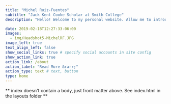 ```yaml
---
title: "Michel Ruiz-Fuentes"
subtitle: "Jack Kent Cooke Scholar at Smith College"
description: "Hello! Welcome to my personal website. Allow me to introduce myself,"

date: 2019-02-18T12:27:33-06:00
images:
  - img/Headshot5-MichelRF.JPG
image_left: true
text_align_left: false
show_social_links: true # specify social accounts in site config
show_action_link: true
action_link: /about
action_label: "Read More &rarr;"
action_type: text # text, button
type: home
---
```


** index doesn't contain a body, just front matter above.
See index.html in the layouts folder **
